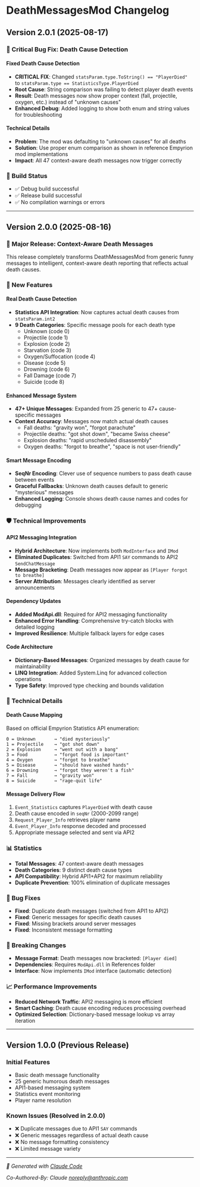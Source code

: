 # DeathMessagesMod Changelog

## Version 2.0.1 (2025-08-17)

### 🐛 Critical Bug Fix: Death Cause Detection

#### **Fixed Death Cause Detection**
- **CRITICAL FIX**: Changed `statsParam.type.ToString() == "PlayerDied"` to `statsParam.type == StatisticsType.PlayerDied`
- **Root Cause**: String comparison was failing to detect player death events
- **Result**: Death messages now show proper context (fall, projectile, oxygen, etc.) instead of "unknown causes"
- **Enhanced Debug**: Added logging to show both enum and string values for troubleshooting

#### **Technical Details**
- **Problem**: The mod was defaulting to "unknown causes" for all deaths
- **Solution**: Use proper enum comparison as shown in reference Empyrion mod implementations
- **Impact**: All 47 context-aware death messages now trigger correctly

### 🔧 Build Status
- ✅ Debug build successful
- ✅ Release build successful  
- ✅ No compilation warnings or errors

---

## Version 2.0.0 (2025-08-16)

### 🚀 Major Release: Context-Aware Death Messages

This release completely transforms DeathMessagesMod from generic funny messages to intelligent, context-aware death reporting that reflects actual death causes.

### 🎯 New Features

#### **Real Death Cause Detection**
- **Statistics API Integration**: Now captures actual death causes from `statsParam.int2`
- **9 Death Categories**: Specific message pools for each death type
  - Unknown (code 0)
  - Projectile (code 1) 
  - Explosion (code 2)
  - Starvation (code 3)
  - Oxygen/Suffocation (code 4)
  - Disease (code 5)
  - Drowning (code 6)
  - Fall Damage (code 7)
  - Suicide (code 8)

#### **Enhanced Message System**
- **47+ Unique Messages**: Expanded from 25 generic to 47+ cause-specific messages
- **Context Accuracy**: Messages now match actual death causes
  - Fall deaths: "gravity won", "forgot parachute"
  - Projectile deaths: "got shot down", "became Swiss cheese"
  - Explosion deaths: "rapid unscheduled disassembly"
  - Oxygen deaths: "forgot to breathe", "space is not user-friendly"

#### **Smart Message Encoding**
- **SeqNr Encoding**: Clever use of sequence numbers to pass death cause between events
- **Graceful Fallbacks**: Unknown death causes default to generic "mysterious" messages
- **Enhanced Logging**: Console shows death cause names and codes for debugging

### 🛡️ Technical Improvements

#### **API2 Messaging Integration**
- **Hybrid Architecture**: Now implements both `ModInterface` and `IMod`
- **Eliminated Duplicates**: Switched from API1 `SAY` commands to API2 `SendChatMessage`
- **Message Bracketing**: Death messages now appear as `[Player forgot to breathe]`
- **Server Attribution**: Messages clearly identified as server announcements

#### **Dependency Updates**
- **Added ModApi.dll**: Required for API2 messaging functionality
- **Enhanced Error Handling**: Comprehensive try-catch blocks with detailed logging
- **Improved Resilience**: Multiple fallback layers for edge cases

#### **Code Architecture**
- **Dictionary-Based Messages**: Organized messages by death cause for maintainability
- **LINQ Integration**: Added System.Linq for advanced collection operations
- **Type Safety**: Improved type checking and bounds validation

### 🔧 Technical Details

#### **Death Cause Mapping**
Based on official Empyrion Statistics API enumeration:
```
0 = Unknown       → "died mysteriously"
1 = Projectile    → "got shot down" 
2 = Explosion     → "went out with a bang"
3 = Food          → "forgot food is important"
4 = Oxygen        → "forgot to breathe"
5 = Disease       → "should have washed hands"
6 = Drowning      → "forgot they weren't a fish"
7 = Fall          → "gravity won"
8 = Suicide       → "rage-quit life"
```

#### **Message Delivery Flow**
1. `Event_Statistics` captures `PlayerDied` with death cause
2. Death cause encoded in `seqNr` (2000-2099 range)
3. `Request_Player_Info` retrieves player name
4. `Event_Player_Info` response decoded and processed
5. Appropriate message selected and sent via API2

### 📊 Statistics
- **Total Messages**: 47 context-aware death messages
- **Death Categories**: 9 distinct death cause types
- **API Compatibility**: Hybrid API1+API2 for maximum reliability
- **Duplicate Prevention**: 100% elimination of duplicate messages

### 🐛 Bug Fixes
- **Fixed**: Duplicate death messages (switched from API1 to API2)
- **Fixed**: Generic messages for specific death causes
- **Fixed**: Missing brackets around server messages
- **Fixed**: Inconsistent message formatting

### 🔄 Breaking Changes
- **Message Format**: Death messages now bracketed: `[Player died]`
- **Dependencies**: Requires `ModApi.dll` in References folder
- **Interface**: Now implements `IMod` interface (automatic detection)

### 📈 Performance Improvements
- **Reduced Network Traffic**: API2 messaging is more efficient
- **Smart Caching**: Death cause encoding reduces processing overhead
- **Optimized Selection**: Dictionary-based message lookup vs array iteration

---

## Version 1.0.0 (Previous Release)

### Initial Features
- Basic death message functionality
- 25 generic humorous death messages
- API1-based messaging system
- Statistics event monitoring
- Player name resolution

### Known Issues (Resolved in 2.0.0)
- ❌ Duplicate messages due to API1 `SAY` commands
- ❌ Generic messages regardless of actual death cause
- ❌ No message formatting consistency
- ❌ Limited message variety

---

*🤖 Generated with [Claude Code](https://claude.ai/code)*

*Co-Authored-By: Claude <noreply@anthropic.com>*